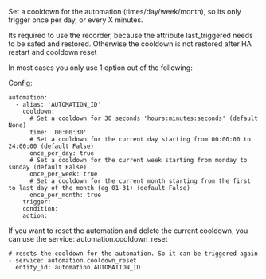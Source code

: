 Set a cooldown for the automation (times/day/week/month), so its only trigger once per day, or every X minutes.

Its required to use the recorder, because the attribute last_triggered needs to be safed and restored. Otherwise the cooldown is not restored after HA restart and cooldown reset

In most cases you only use 1 option out of the following:

Config:
```
automation:
  - alias: 'AUTOMATION_ID'
    cooldown:
      # Set a cooldown for 30 seconds 'hours:minutes:seconds' (default None)
      time: '00:00:30'
      # Set a cooldown for the current day starting from 00:00:00 to 24:00:00 (default False)
      once_per_day: true
      # Set a cooldown for the current week starting from monday to sunday (default False)
      once_per_week: true
      # Set a cooldown for the current month starting from the first to last day of the month (eg 01-31) (default False)
      once_per_month: true
    trigger:
    condition:
    action:
```

If you want to reset the automation and delete the current cooldown, you can use the service: automation.cooldown_reset
```
# resets the cooldown for the automation. So it can be triggered again
- service: automation.cooldown_reset
  entity_id: automation.AUTOMATION_ID
```
